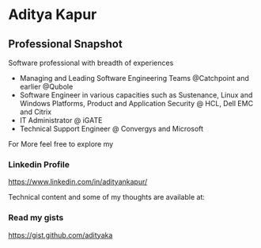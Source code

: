 # Aditya Kapur

## Professional Snapshot
Software professional with breadth of experiences
- Managing and Leading Software Engineering Teams @Catchpoint and earlier @Qubole
- Software Engineer in various capacities such as Sustenance, Linux and Windows Platforms, Product and Application Security @ HCL, Dell EMC and Citrix
- IT Administrator @ iGATE 
- Technical Support Engineer @ Convergys and Microsoft 

For More feel free to explore my 
### Linkedin Profile 
https://www.linkedin.com/in/adityankapur/

Technical content and some of my thoughts are available at:

### Read my gists
https://gist.github.com/adityaka


<!--
**adityaka/adityaka** is a ✨ _special_ ✨ repository because its `README.md` (this file) appears on your GitHub profile.

Here are some ideas to get you started:

- 🔭 I’m currently working on ...
- 🌱 I’m currently learning ...
- 👯 I’m looking to collaborate on ...
- 🤔 I’m looking for help with ...
- 💬 Ask me about ...
- 📫 How to reach me: ...
- 😄 Pronouns: ...
- ⚡ Fun fact: ...
-->
